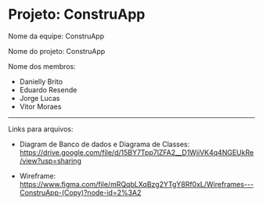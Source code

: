 # Projeto: ConstruApp

Nome da equipe: ConstruApp

Nome do projeto: ConstruApp

Nome dos membros:
- Danielly Brito
- Eduardo Resende 
- Jorge Lucas
- Vitor Moraes
	
	
-----------------------------------
Links para arquivos:
- Diagram de Banco de dados e Diagrama de Classes: https://drive.google.com/file/d/15BY7Tpp7lZFA2__D1WjiVK4q4NGEUkRe/view?usp=sharing


- Wireframe: https://www.figma.com/file/mRQqbLXqBzg2YTgY8Rf0xL/Wireframes---ConstruApp-(Copy)?node-id=2%3A2
